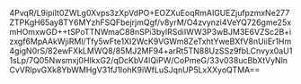 4PvqR/L9ipiIt0ZWLg0Xvps3zXpVdPO+EOZXuEoqRmAIGUEZjufpzmxNe277ZTPKgH65ay8TY6MYzhFSQFbejrjmQgf/v8yrM/O4zvynzi4VeYQ726gme25xmHOmxwGD++tSPoTTNWmaC88nSPi3bylRSdiIWW3P3wBJM3E6VZSc2B+izxgf6MpAAkWjiRMl/Tfy5wFte1XI2WcK9VGWm8ZeTxhtYweBXfV8nUiiEr1Hm4gigN0rS/82ewFXkLMWQ8/85MJ2MF94+arRt5TN88UzSSz9fbLCnvyx0aU11sLp/7Q05Nwsmxj0HIkxG2/qDcKbV4lQiPW/CoPmeG/33v038ucBbXtVyNlnCvVRlpvGXk8YbWMHgV31fJ1IohK9iWfLuSJqnUP5LxXXyoQTMA==
